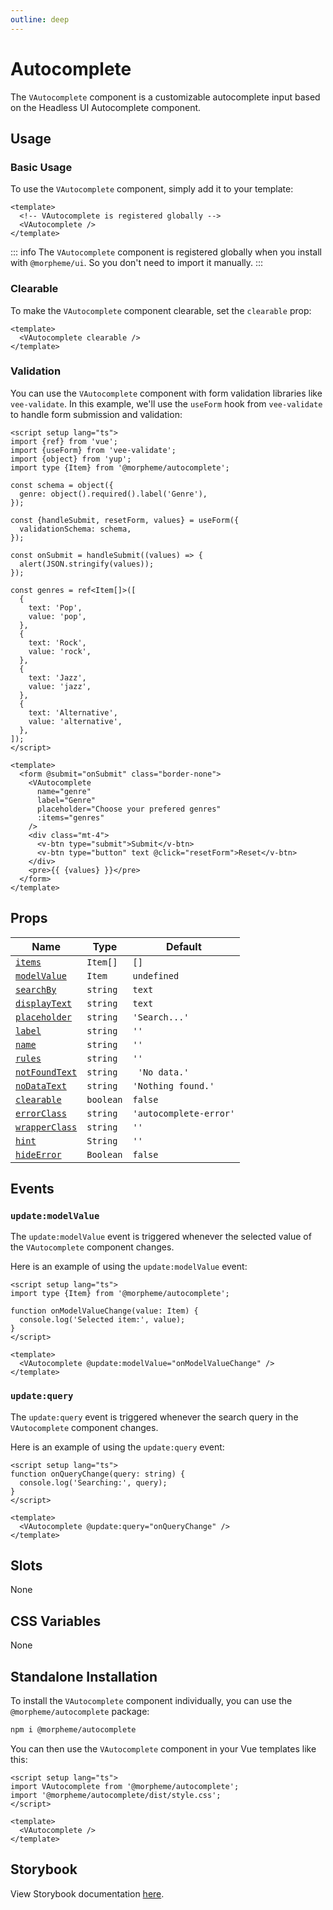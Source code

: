 ```yaml
---
outline: deep
---
```


# Autocomplete

The `VAutocomplete` component is a customizable autocomplete input based on the Headless UI Autocomplete component.

## Usage

### Basic Usage

To use the `VAutocomplete` component, simply add it to your template:

<LivePreview src="components-autocomplete--default">

```vue
<template>
  <!-- VAutocomplete is registered globally -->
  <VAutocomplete />
</template>
```

</LivePreview>

::: info
The `VAutocomplete` component is registered globally when you install with `@morpheme/ui`. So you don't need to import it manually.
:::

### Clearable

To make the `VAutocomplete` component clearable, set the `clearable` prop:

<LivePreview src="components-autocomplete--clearable">

```vue
<template>
  <VAutocomplete clearable />
</template>
```

</LivePreview>

### Validation

You can use the `VAutocomplete` component with form validation libraries like `vee-validate`. In this example, we'll use the `useForm` hook from `vee-validate` to handle form submission and validation:

<LivePreview src="components-autocomplete--validation" >

```vue
<script setup lang="ts">
import {ref} from 'vue';
import {useForm} from 'vee-validate';
import {object} from 'yup';
import type {Item} from '@morpheme/autocomplete';

const schema = object({
  genre: object().required().label('Genre'),
});

const {handleSubmit, resetForm, values} = useForm({
  validationSchema: schema,
});

const onSubmit = handleSubmit((values) => {
  alert(JSON.stringify(values));
});

const genres = ref<Item[]>([
  {
    text: 'Pop',
    value: 'pop',
  },
  {
    text: 'Rock',
    value: 'rock',
  },
  {
    text: 'Jazz',
    value: 'jazz',
  },
  {
    text: 'Alternative',
    value: 'alternative',
  },
]);
</script>

<template>
  <form @submit="onSubmit" class="border-none">
    <VAutocomplete
      name="genre"
      label="Genre"
      placeholder="Choose your prefered genres"
      :items="genres"
    />
    <div class="mt-4">
      <v-btn type="submit">Submit</v-btn>
      <v-btn type="button" text @click="resetForm">Reset</v-btn>
    </div>
    <pre>{{ {values} }}</pre>
  </form>
</template>
```

</LivePreview>

## Props

| Name                            | Type      | Default                |
| ------------------------------- | --------- | ---------------------- |
| [`items`](#items)               | `Item[]`  | `[]`                   |
| [`modelValue`](#modelValue)     | `Item`    | `undefined`            |
| [`searchBy`](#searchBy)         | `string`  | `text`                 |
| [`displayText`](#displayText)   | `string`  | `text`                 |
| [`placeholder`](#placeholder)   | `string`  | `'Search...'`          |
| [`label`](#label)               | `string`  | `''`                   |
| [`name`](#name)                 | `string`  | `''`                   |
| [`rules`](#rules)               | `string`  | `''`                   |
| [`notFoundText`](#notFoundText) | `string`  | ` 'No data.'`          |
| [`noDataText`](#noDataText)     | `string`  | `'Nothing found.'`     |
| [`clearable`](#clearable)       | `boolean` | `false`                |
| [`errorClass`](#errorClass)     | `string`  | `'autocomplete-error'` |
| [`wrapperClass`](#wrapperClass) | `string`  | `''`                   |
| [`hint`](#hint)                 | `String`  | `''`                   |
| [`hideError`](#hideError)       | `Boolean` | `false`                |

## Events

### `update:modelValue`

The `update:modelValue` event is triggered whenever the selected value of the `VAutocomplete` component changes.

Here is an example of using the `update:modelValue` event:

```vue
<script setup lang="ts">
import type {Item} from '@morpheme/autocomplete';

function onModelValueChange(value: Item) {
  console.log('Selected item:', value);
}
</script>

<template>
  <VAutocomplete @update:modelValue="onModelValueChange" />
</template>
```

### `update:query`

The `update:query` event is triggered whenever the search query in the `VAutocomplete` component changes.

Here is an example of using the `update:query` event:

```vue
<script setup lang="ts">
function onQueryChange(query: string) {
  console.log('Searching:', query);
}
</script>

<template>
  <VAutocomplete @update:query="onQueryChange" />
</template>
```

## Slots

None

## CSS Variables

None

## Standalone Installation

To install the `VAutocomplete` component individually, you can use the `@morpheme/autocomplete` package:

```bash
npm i @morpheme/autocomplete
```

You can then use the `VAutocomplete` component in your Vue templates like this:

```vue
<script setup lang="ts">
import VAutocomplete from '@morpheme/autocomplete';
import '@morpheme/autocomplete/dist/style.css';
</script>

<template>
  <VAutocomplete />
</template>
```

## Storybook

View Storybook documentation [here](https://gits-ui.web.app/?path=/story/components-autocomplete--default).
